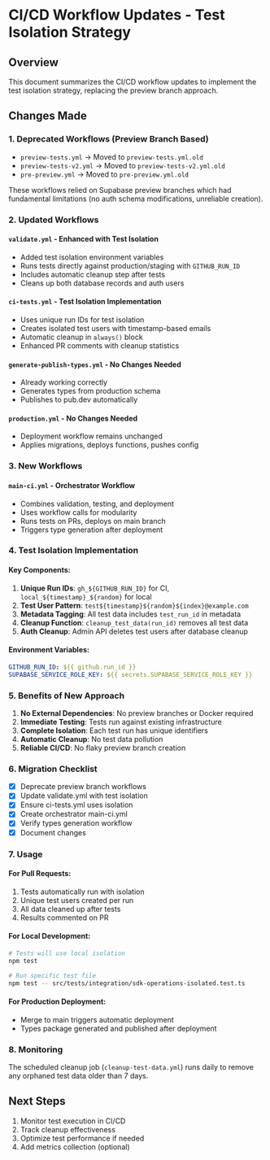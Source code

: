# CI/CD Workflow Updates - Test Isolation Strategy

## Overview

This document summarizes the CI/CD workflow updates to implement the test isolation strategy, replacing the preview branch approach.

## Changes Made

### 1. Deprecated Workflows (Preview Branch Based)
- `preview-tests.yml` → Moved to `preview-tests.yml.old`
- `preview-tests-v2.yml` → Moved to `preview-tests-v2.yml.old`
- `pre-preview.yml` → Moved to `pre-preview.yml.old`

These workflows relied on Supabase preview branches which had fundamental limitations (no auth schema modifications, unreliable creation).

### 2. Updated Workflows

#### `validate.yml` - Enhanced with Test Isolation
- Added test isolation environment variables
- Runs tests directly against production/staging with `GITHUB_RUN_ID`
- Includes automatic cleanup step after tests
- Cleans up both database records and auth users

#### `ci-tests.yml` - Test Isolation Implementation
- Uses unique run IDs for test isolation
- Creates isolated test users with timestamp-based emails
- Automatic cleanup in `always()` block
- Enhanced PR comments with cleanup statistics

#### `generate-publish-types.yml` - No Changes Needed
- Already working correctly
- Generates types from production schema
- Publishes to pub.dev automatically

#### `production.yml` - No Changes Needed
- Deployment workflow remains unchanged
- Applies migrations, deploys functions, pushes config

### 3. New Workflows

#### `main-ci.yml` - Orchestrator Workflow
- Combines validation, testing, and deployment
- Uses workflow calls for modularity
- Runs tests on PRs, deploys on main branch
- Triggers type generation after deployment

### 4. Test Isolation Implementation

#### Key Components:
1. **Unique Run IDs**: `gh_${GITHUB_RUN_ID}` for CI, `local_${timestamp}_${random}` for local
2. **Test User Pattern**: `test${timestamp}${random}${index}@example.com`
3. **Metadata Tagging**: All test data includes `test_run_id` in metadata
4. **Cleanup Function**: `cleanup_test_data(run_id)` removes all test data
5. **Auth Cleanup**: Admin API deletes test users after database cleanup

#### Environment Variables:
```yaml
GITHUB_RUN_ID: ${{ github.run_id }}
SUPABASE_SERVICE_ROLE_KEY: ${{ secrets.SUPABASE_SERVICE_ROLE_KEY }}
```

### 5. Benefits of New Approach

1. **No External Dependencies**: No preview branches or Docker required
2. **Immediate Testing**: Tests run against existing infrastructure
3. **Complete Isolation**: Each test run has unique identifiers
4. **Automatic Cleanup**: No test data pollution
5. **Reliable CI/CD**: No flaky preview branch creation

### 6. Migration Checklist

- [x] Deprecate preview branch workflows
- [x] Update validate.yml with test isolation
- [x] Ensure ci-tests.yml uses isolation
- [x] Create orchestrator main-ci.yml
- [x] Verify types generation workflow
- [x] Document changes

### 7. Usage

#### For Pull Requests:
1. Tests automatically run with isolation
2. Unique test users created per run
3. All data cleaned up after tests
4. Results commented on PR

#### For Local Development:
```bash
# Tests will use local isolation
npm test

# Run specific test file
npm test -- src/tests/integration/sdk-operations-isolated.test.ts
```

#### For Production Deployment:
- Merge to main triggers automatic deployment
- Types package generated and published after deployment

### 8. Monitoring

The scheduled cleanup job (`cleanup-test-data.yml`) runs daily to remove any orphaned test data older than 7 days.

## Next Steps

1. Monitor test execution in CI/CD
2. Track cleanup effectiveness
3. Optimize test performance if needed
4. Add metrics collection (optional)